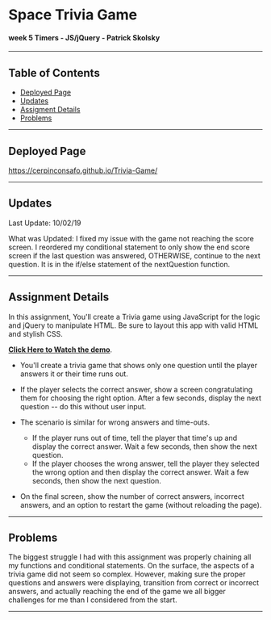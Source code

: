 # Space Trivia Game
#### week 5 Timers - JS/jQuery - Patrick Skolsky
----

## Table of Contents
* [Deployed Page](#deployed-page)
* [Updates](#updates)
* [Assigment Details](#assignment-details)
* [Problems](#problems)


----

## Deployed Page

https://cerpinconsafo.github.io/Trivia-Game/

----

## Updates

Last Update:  10/02/19

What was Updated: I fixed my issue with the game not reaching the score screen.  I reordered my conditional statement to only show the end score screen if the last question was answered, OTHERWISE, continue to the next question.  It is in the if/else statement of the nextQuestion function.

----

## Assignment Details

In this assignment, You'll create a Trivia game using JavaScript for the logic and jQuery to manipulate HTML. Be sure to layout this app with valid HTML and stylish CSS.


**[Click Here to Watch the demo](https://youtu.be/xhmmiRmxQ8Q)**.

* You'll create a trivia game that shows only one question until the player answers it or their time runs out.

* If the player selects the correct answer, show a screen congratulating them for choosing the right option. After a few seconds, display the next question -- do this without user input.

* The scenario is similar for wrong answers and time-outs.

  * If the player runs out of time, tell the player that time's up and display the correct answer. Wait a few seconds, then show the next question.
  * If the player chooses the wrong answer, tell the player they selected the wrong option and then display the correct answer. Wait a few seconds, then show the next question.

* On the final screen, show the number of correct answers, incorrect answers, and an option to restart the game (without reloading the page).

----

## Problems

The biggest struggle I had with this assignment was properly chaining all my functions and conditional statements.  On the surface, the aspects of a trivia game did not seem so complex.  However, making sure the proper questions and answers were displaying, transition from correct or incorrect answers, and actually reaching the end of the game we all bigger challenges for me than I considered from the start.

----






